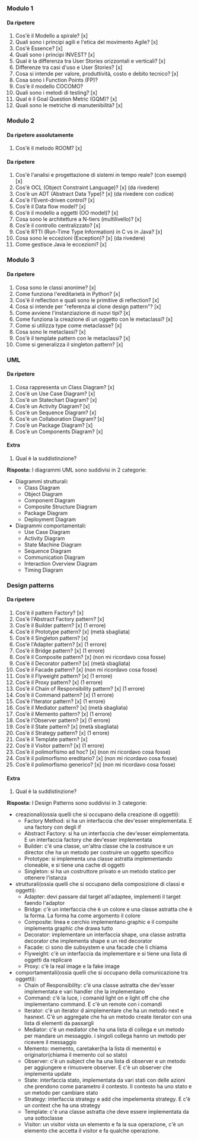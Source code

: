 ### **Modulo 1**
#### Da ripetere
1. Cos'è il Modello a spirale? [x]
2. Quali sono i principi agili e l'etica del movimento Agile? [x]
3. Cos'è Essence? [x]
4. Quali sono i principi INVEST? [x]
5. Qual è la differenza tra User Stories orizzontali e verticali? [x]
6. Differenze tra casi d'uso e User Stories? [x]
7. Cosa si intende per valore, produttività, costo e debito tecnico? [x]
8. Cosa sono i Function Points (FP)? 
9. Cos'è il modello COCOMO?
10. Quali sono i metodi di testing? [x]
11. Qual è il Goal Question Metric (GQM)? [x]
12. Quali sono le metriche di manutenibilità? [x]

### **Modulo 2**
#### Da ripetere assolutamente
1. Cos'è il metodo ROOM? [x]

#### Da ripetere
1. Cos'è l'analisi e progettazione di sistemi in tempo reale? (con esempi) [x]
2. Cos'è OCL (Object Constraint Language)? [x] (da rivedere)
3. Cos'è un ADT (Abstract Data Type)? [x] (da rivedere con codice)
4. Cos'è l'Event-driven control? [x]
5. Cos'è il Data flow model? [x]
6. Cos'è il modello a oggetti (OO model)? [x]
7. Cosa sono le architetture a N-tiers (multilivello)? [x]
8. Cos'è il controllo centralizzato? [x]
9. Cos'è RTTI (Run-Time Type Information) in C vs in Java? [x]
10. Cosa sono le eccezioni (Exception)? [x] (da rivedere)
11. Come gestisce Java le eccezioni? [x]

### **Modulo 3**
#### Da ripetere
1. Cosa sono le classi anonime? [x]
2. Come funziona l'ereditarietà in Python? [x]
3. Cos'è il reflection e quali sono le primitive di reflection? [x]
4. Cosa si intende per "referenza al clone design pattern"? [x]
5. Come avviene l'instanziazione di nuovi tipi? [x]
6. Come funziona la creazione di un oggetto con le metaclassi? [x]
7. Come si utilizza type come metaclasse? [x]
8. Cosa sono le metaclassi? [x]
9. Cos'è il template pattern con le metaclassi? [x]
10. Come si generalizza il singleton pattern? [x]

### **UML**
#### Da ripetere
1. Cosa rappresenta un Class Diagram? [x]
2. Cos'è un Use Case Diagram? [x]
3. Cos'è un Statechart Diagram? [x]
4. Cos'è un Activity Diagram? [x]
5. Cos'è un Sequence Diagram? [x]
6. Cos'è un Collaboration Diagram? [x]
7. Cos'è un Package Diagram? [x]
8. Cos'è un Components Diagram? [x]

#### Extra
1. Qual è la suddistinzione?

**Risposta:** I diagrammi UML sono suddivisi in 2 categorie:
- Diagrammi strutturali:
    - Class Diagram
    - Object Diagram
    - Component Diagram
    - Composite Structure Diagram
    - Package Diagram
    - Deployment Diagram
- Diagrammi comportamentali:
    - Use Case Diagram
    - Activity Diagram
    - State Machine Diagram
    - Sequence Diagram
    - Communication Diagram
    - Interaction Overview Diagram
    - Timing Diagram

### **Design patterns**
#### Da ripetere
1. Cos'è il pattern Factory? [x]
2. Cos'è l'Abstract Factory pattern? [x] 
3. Cos'è il Builder pattern? [x] (1 errore)
4. Cos'è il Prototype pattern? [x] (metà sbagliata)
5. Cos'è il Singleton pattern? [x]
6. Cos'è l'Adapter pattern? [x] (1 errore)
7. Cos'è il Bridge pattern? [x] (1 errore)
8. Cos'è il Composite pattern? [x] (non mi ricordavo cosa fosse)
9. Cos'è il Decorator pattern? [x] (metà sbagliata)
10. Cos'è il Facade pattern? [x] (non mi ricordavo cosa fosse)
11. Cos'è il Flyweight pattern? [x] (1 errore)
12. Cos'è il Proxy pattern? [x] (1 errore)
13. Cos'è il Chain of Responsibility pattern? [x] (1 errore)
14. Cos'è il Command pattern? [x] (1 errore)
15. Cos'è l'Iterator pattern? [x] (1 errore)
16. Cos'è il Mediator pattern? [x] (metà sbagliata)
17. Cos'è il Memento pattern? [x] (1 errore)
18. Cos'è l'Observer pattern? [x] (1 errore)
19. Cos'è il State pattern? [x] (metà sbagliata)
20. Cos'è il Strategy pattern? [x] (1 errore)
21. Cos'è il Template pattern? [x]
22. Cos'è il Visitor pattern? [x] (1 errore)
23. Cos'è il polimorfismo ad hoc? [x] (non mi ricordavo cosa fosse)
24. Cos'è il polimorfismo ereditario? [x] (non mi ricordavo cosa fosse)
25. Cos'è il polimorfismo generico? [x] (non mi ricordavo cosa fosse)

#### Extra
1. Qual è la suddistinzione?

**Risposta:** I Design Patterns sono suddivisi in 3 categorie: 
- creazionali(ossia quelli che si occupano della creazione di oggetti):
    - Factory Method: si ha un interfaccia che dev'esser eimplementata. E una factory con degli if
    - Abstract Factory: si ha un interfaccia che dev'esser eimplementata. E un interfaccia factory che dev'esser implementata
    - Builder: c'è una classe, un'altra classe che la costruisce e un director che ha un metodo per costruire un oggetto specifico
    - Prototype: si implementa una classe astratta implementando cloneable, e si tiene una cache di oggetti
    - Singleton: si ha un costruttore privato e un metodo statico per ottenere l'istanza
- strutturali(ossia quelli che si occupano della composizione di classi e oggetti):
    - Adapter: devi passare dal target all'adaptee, implementi il target faendo l'adaptor
    - Bridge: c'è un interfaccia che è un colore e una classe astratta che è la forma. La forma ha come argomento il colore
    - Composite: linea e cerchio implementano graphic e il compsite implementa graphic che drawa tutto
    - Decorator: implementare un interfaccia shape, una classe astratta decorator che implementa shape e un red decorator
    - Facade: ci sono die subsystem e una facade che li chiama
    - Flyweight: c'è un interfaccia da implementare e si tiene una lista di oggetti da replicare
    - Proxy: c'è la real image e la fake image
- comportamentali(ossia quelli che si occupano della comunicazione tra oggetti):
    - Chain of Responsibility: c'è una classe astratta che dev'esser implementata e vari handler che la implementano
    - Command: c'è la luce, i comanid light on e light off che che implementano command. E c'è un remote con i comandi
    - Iterator: c'è un iterator d aimplementare che ha un metodo next e hasnext. C'è un aggregate che ha un metodo create iterator con una lista di elementi da passargli
    - Mediator: c'è un mediator che ha una lista di collega e un metodo per mandare un messaggio. i singoli collega hanno un metodo per ricevere il messaggio
    - Memento: memento, caretaker(ha la lista di memento) e originator(chiama il memento col so stato)
    - Observer: c'è un subject che ha una lista di observer e un metodo per aggiungere e rimuovere observer. E c'è un observer che implementa update
    - State: interfaccia stato, implementata da vari stati con delle azioni che prendono come parametro il contesto. Il contesto ha uno stato e un metodo per cambiare stato
    - Strategy: interfaccia strategy e add che impelementa strategy. E c'è un context che ha una strategy
    - Template: c'è una classe astratta che deve essere implementata da una sottoclasse
    - Visitor: un visitor vista un elemento e fa la sua operazione, c'è un elemento che accetta il visitor e fa qualche operazione.


